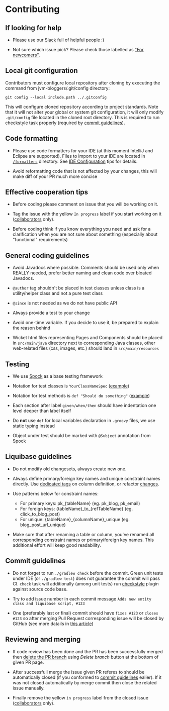# Contributing


## If looking for help

* Please use our [Slack](https://jvm-bloggers-slack.herokuapp.com/) full of helpful people :)

* Not sure which issue pick? Please check those labelled as ["For newcomers"](https://github.com/jvm-bloggers/jvm-bloggers/issues?q=is%3Aissue+is%3Aopen+label%3A%22For+newcomers%22).

## Local git configuration

Contributors must configure local repository after cloning by executing the command from jvm-bloggers/.git/config directory:

	git config --local include.path ../.gitconfig

This will configure cloned repository according to project standards. Note that it will not alter your global or system git configuration, it will only modify `.git/config` file located in the cloned root directory. This is required to run checkstyle task properly (required by [commit guidelines](#commit-guidelines)).

## Code formatting

* Please use code formatters for your IDE (at this moment IntelliJ and Eclipse are supported). Files to import to your IDE are located in [`/formatters`](config/formatters) directory. See [IDE Configuration](config/formatters/How-to.md) tips for details.

* Avoid reformatting code that is not affected by your changes, this will make diff of your PR much more concise


## Effective cooperation tips

* Before coding please comment on issue that you will be working on it.

* Tag the issue with the yellow `In progress` label if you start working on it ([collaborators](https://help.github.com/articles/permission-levels-for-a-user-account-repository/#collaborator-access-on-a-repository-owned-by-a-user-account) only).

* Before coding think if you know everything you need and ask for a clarification when you are not sure about something (especially about "functional" requirements)
 
 

## General coding guidelines

* Avoid Javadocs where possible. Comments should be used only when REALLY needed, prefer better naming and clean code over bloated Javadocs.

* `@author` tag shouldn't be placed in test classes unless class is a utility/helper class and not a pure test class

* `@since` is not needed as we do not have public API

* Always provide a test to your change

* Avoid one-time variable. If you decide to use it, be prepared to explain the reason behind 

* Wicket html files representing Pages and Components should be placed in `src/main/java` directory next to corresponding Java classes, other web-related files (css, images, etc.) should land in `src/main/resources` 

 
## Testing
  
* We use [Spock](http://spockframework.github.io/spock/docs/1.0/index.html) as a base testing framework

* Notation for test classes is `YourClassNameSpec` ([example](src/test/groovy/pl/tomaszdziurko/jvm_bloggers/utils/DateTimeUtilitiesSpec.groovy#L8))

* Notation for test methods is `def "Should do something"` ([example](src/test/groovy/pl/tomaszdziurko/jvm_bloggers/InitialBlogDataPopulationTriggerSpec.groovy#L20))

* Each section after label `given/when/then` should have indentation one level deeper than label itself
  
* Do **not** use `def` for local variables declaration in `.groovy` files, we use static typing instead

* Object under test should be marked with `@Subject` annotation from Spock


## Liquibase guidelines

* Do not modify old changesets, always create new one.

* Always define primary/foreign key names and unique constraint names directly. Use [dedicated tags](http://www.liquibase.org/documentation/column.html#constraints-tag) on column definition, or refactor [changes](http://www.liquibase.org/documentation/changes/add_unique_constraint.html).

* Use patterns below for constraint names:
    * For primary keys: pk_{tableName} (eg. pk_blog, pk_email)
    * For foreign keys: {tableName}\_to\_{refTableName} (eg. click_to_blog_post)
    * For unique: {tableName}_{columnName}_unique (eg. blog_post_url_unique)

* Make sure that after renaming a table or column, you've renamed all corresponding constraint names or primary/foreign key names. This additional effort will keep good readability.


## Commit guidelines

* Do not forget to run `./gradlew check` before the commit. Green unit tests under IDE (or `./gradlew test`) does not guarantee the commit will pass CI. `check` task will additionally (among unit tests) run [checkstyle](http://checkstyle.sourceforge.net/) plugin against source code base.

* Try to add issue number in each commit message `Adds new entity class and liquibase script, #123`

* One (preferably last or final) commit should have `fixes #123` or `closes #123` so after merging Pull Request corresponding issue will be closed by GitHub (see more datails in [this article](https://github.com/blog/1386-closing-issues-via-commit-messages))


## Reviewing and merging

* If code review has been done and the PR has been successfully merged then [delete the PR branch](https://help.github.com/articles/deleting-unused-branches/) using _Delete branch_ button at the bottom of given PR page.

* After successfull merge the issue given PR referes to should be automatically closed (if you conformed to [commit guidelines](#commit-guidelines) ealier). If it was not closed automatically by merge commit then close the related issue manually.

* Finally remove the yellow `in progress` label from the closed issue ([collaborators](https://help.github.com/articles/permission-levels-for-a-user-account-repository/#collaborator-access-on-a-repository-owned-by-a-user-account) only).
